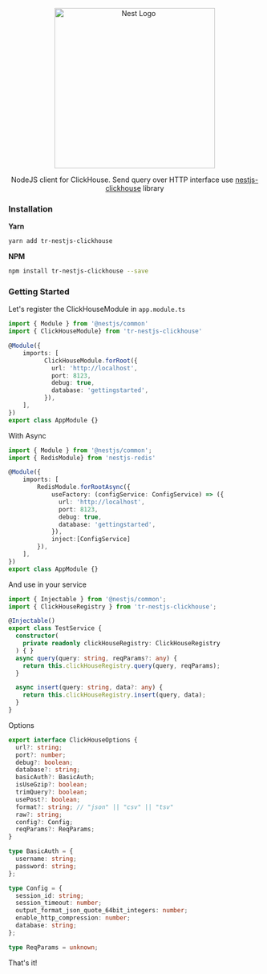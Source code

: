<p align="center">
  <a href="http://nestjs.com/" target="blank">
    <img src="https://nestjs.com/img/logo_text.svg" width="320" alt="Nest Logo" />
  </a>
</p>

<p align="center">
  NodeJS client for ClickHouse. Send query over HTTP interface use <a href="https://github.com/Treasury-research/nestjs-clickhouse">nestjs-clickhouse</a> library
</p>

### Installation

**Yarn**
```bash
yarn add tr-nestjs-clickhouse
```

**NPM**
```bash
npm install tr-nestjs-clickhouse --save
```

### Getting Started
Let's register the ClickHouseModule in `app.module.ts`

```typescript
import { Module } from '@nestjs/common'
import { ClickHouseModule} from 'tr-nestjs-clickhouse'

@Module({
    imports: [
          ClickHouseModule.forRoot({
            url: 'http://localhost',
            port: 8123,
            debug: true,
            database: 'gettingstarted',
          }),
    ],
})
export class AppModule {}
```
With Async
```typescript
import { Module } from '@nestjs/common';
import { RedisModule} from 'nestjs-redis'

@Module({
    imports: [
        RedisModule.forRootAsync({
            useFactory: (configService: ConfigService) => ({
              url: 'http://localhost',
              port: 8123,
              debug: true,
              database: 'gettingstarted',
            }),
            inject:[ConfigService]
        }),
    ],
})
export class AppModule {}
```

And use in your service
```typescript
import { Injectable } from '@nestjs/common';
import { ClickHouseRegistry } from 'tr-nestjs-clickhouse';

@Injectable()
export class TestService {
  constructor(
    private readonly clickHouseRegistry: ClickHouseRegistry
  ) { }
  async query(query: string, reqParams?: any) {
    return this.clickHouseRegistry.query(query, reqParams);
  }

  async insert(query: string, data?: any) {
    return this.clickHouseRegistry.insert(query, data);
  }
}
```

Options
```typescript
export interface ClickHouseOptions {
  url?: string;
  port?: number;
  debug?: boolean;
  database?: string;
  basicAuth?: BasicAuth;
  isUseGzip?: boolean;
  trimQuery?: boolean;
  usePost?: boolean;
  format?: string; // "json" || "csv" || "tsv"
  raw?: string;
  config?: Config;
  reqParams?: ReqParams;
}

type BasicAuth = {
  username: string;
  password: string;
};

type Config = {
  session_id: string;
  session_timeout: number;
  output_format_json_quote_64bit_integers: number;
  enable_http_compression: number;
  database: string;
};

type ReqParams = unknown;
```
That's it!